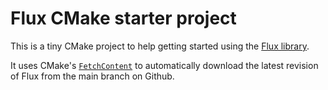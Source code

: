 
# Flux CMake starter project #

This is a tiny CMake project to help getting started using the [Flux library](https://github.com/tcbrindle/flux).

It uses CMake's [`FetchContent`](https://cmake.org/cmake/help/latest/module/FetchContent.html) to automatically download the latest revision of Flux from the main branch on Github.
